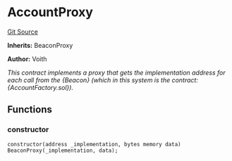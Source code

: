 # AccountProxy
[Git Source](https://github.com/voith/lyra-hedge-call/blob/f873497d985505e623005b128f0ef7e378dfeab4/contracts/AccountProxy.sol)

**Inherits:**
BeaconProxy

**Author:**
Voith

*This contract implements a proxy that gets the
implementation address for each call from the {Beacon}
(which in this system is the contract: {AccountFactory.sol}).*


## Functions
### constructor


```solidity
constructor(address _implementation, bytes memory data) BeaconProxy(_implementation, data);
```

